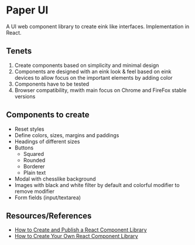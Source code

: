 # Paper UI

A UI web component library to create eink like interfaces. Implementation in React.

## Tenets

1. Create components based on simplicity and minimal design
2. Components are designed with an eink look & feel based on eink devices to allow focus on the important elements by adding color
3. Components have to be tested
4. Browser compatibility, mwith main focus on Chrome and FireFox stable versions

## Components to create

- Reset styles
- Define colors, sizes, margins and paddings
- Headings of different sizes
- Buttons
  - Squared
  - Rounded
  - Borderer
  - Plain text
- Modal with chesslike background
- Images with black and white filter by default and colorful modifier to remove modifier
- Form fields (input/textarea)

## Resources/References

- [How to Create and Publish a React Component Library](https://dev.to/alexeagleson/how-to-create-and-publish-a-react-component-library-2oe)
- [How to Create Your Own React Component Library](https://javascript.plainenglish.io/how-to-create-your-own-react-component-library-e305a1a53b49)
